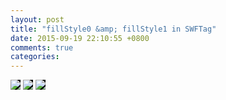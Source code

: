 ```yaml
---
layout: post
title: "fillStyle0 &amp; fillStyle1 in SWFTag"
date: 2015-09-19 22:10:55 +0800
comments: true
categories: 
---
```


<img src="/assets/shape-fillstyle/shape-1.svg" style="background-color:black;"/>
<!-- more -->
<img src="/assets/shape-fillstyle/shape-2.svg" style="background-color:black;"/>
<!-- <img src="/assets/shape-fillstyle/shape-3.svg" style="background-color:black;"/> -->
<img src="/assets/shape-fillstyle/fillstyle.svg" style="background-color:black;"/>
